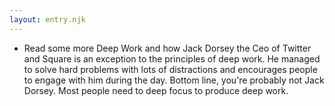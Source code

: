 ```yaml
---
layout: entry.njk
---
```


- Read some more Deep Work and how Jack Dorsey the Ceo of Twitter and Square is an exception to the principles of deep work. He managed to solve hard problems with lots of distractions and encourages people to engage with him during the day. Bottom line, you're probably not Jack Dorsey. Most people need to deep focus to produce deep work.
